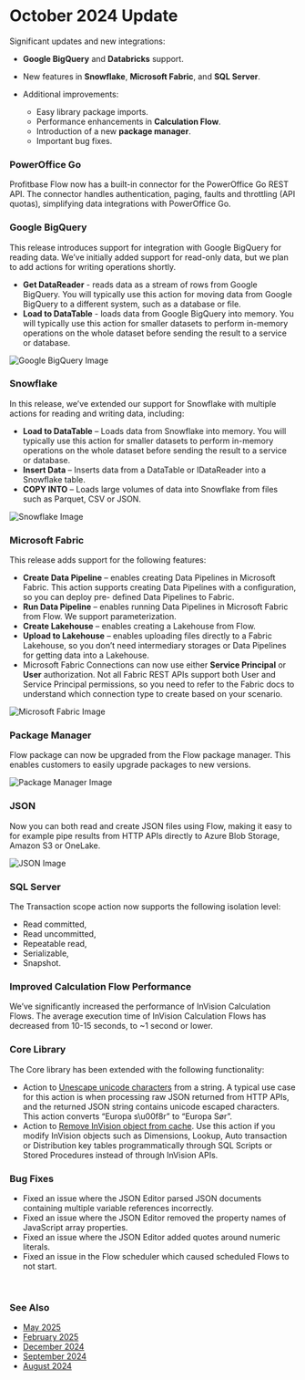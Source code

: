 # October 2024 Update

Significant updates and new integrations:
  - **Google BigQuery** and **Databricks** support.
  - New features in **Snowflake**, **Microsoft Fabric**, and **SQL Server**.

- Additional improvements:
  - Easy library package imports.
  - Performance enhancements in **Calculation Flow**.
  - Introduction of a new **package manager**.
  - Important bug fixes.




### PowerOffice Go
Profitbase Flow now has a built-in connector for the PowerOffice Go REST API. The connector handles authentication, paging, faults and throttling (API quotas), simplifying data integrations with PowerOffice Go.



### Google BigQuery
This release introduces support for integration with Google BigQuery for reading data. We’ve initially added support for read-only data, but we plan to add actions for writing operations shortly.

- **Get DataReader** - reads data as a stream of rows from Google BigQuery. You will typically use this action for moving data from Google BigQuery to a different system, such as a database or file.
- **Load to DataTable** - loads data from Google BigQuery into memory. You will typically use this action for smaller datasets to perform in-memory operations on the whole dataset before sending the result to a service or database.

![Google BigQuery Image](https://profitbasedocs.blob.core.windows.net/flowimages/changeLogOct1.png)



### Snowflake
In this release, we’ve extended our support for Snowflake with multiple actions for reading and writing data, including:

- **Load to DataTable** – Loads data from Snowflake into memory. You will typically use this action for smaller datasets to perform in-memory operations on the whole dataset before sending the result to a service or database.
- **Insert Data** – Inserts data from a DataTable or IDataReader into a Snowflake table.
- **COPY INTO** – Loads large volumes of data into Snowflake from files such as Parquet, CSV or JSON.

![Snowflake Image](https://profitbasedocs.blob.core.windows.net/flowimages/changeLogOct2.png)



### Microsoft Fabric
This release adds support for the following features:

- **Create Data Pipeline** – enables creating Data Pipelines in Microsoft Fabric. This action supports creating Data Pipelines with a configuration, so you can deploy pre- defined Data Pipelines to Fabric.
- **Run Data Pipeline** – enables running Data Pipelines in Microsoft Fabric from Flow. We support parameterization.
- **Create Lakehouse** – enables creating a Lakehouse from Flow.
- **Upload to Lakehouse** – enables uploading files directly to a Fabric Lakehouse, so you don’t need intermediary storages or Data Pipelines for getting data into a Lakehouse.
- Microsoft Fabric Connections can now use either **Service Principal** or **User** authorization. Not all Fabric REST APIs support both User and Service Principal permissions, so you need to refer to the Fabric docs to understand which connection type to create based on your scenario.

![Microsoft Fabric Image](https://profitbasedocs.blob.core.windows.net/flowimages/changeLogOct3.png)



### Package Manager
Flow package can now be upgraded from the Flow package manager. This enables customers to easily upgrade packages to new versions.

![Package Manager Image](https://profitbasedocs.blob.core.windows.net/flowimages/changeLogOct4.png)



### JSON
Now you can both read and create JSON files using Flow, making it easy to for example pipe results from HTTP APIs directly to Azure Blob Storage, Amazon S3 or OneLake.

![JSON Image](https://profitbasedocs.blob.core.windows.net/flowimages/changeLogOct5.png)



### SQL Server
The Transaction scope action now supports the following isolation level:

- Read committed,
- Read uncommitted,
- Repeatable read,
- Serializable,
- Snapshot.



### Improved Calculation Flow Performance
We’ve significantly increased the performance of InVision Calculation Flows. The average execution time of InVision Calculation Flows has decreased from 10-15 seconds, to ~1 second or lower.



### Core Library
The Core library has been extended with the following functionality:

- Action to [Unescape unicode characters](../actions/built-in/unescape-unicode-characters.md) from a string. A typical use case for this action is when processing raw JSON returned from HTTP APIs, and the returned JSON string contains unicode escaped characters. This action converts “Europa s\u00f8r” to “Europa Sør”.
- Action to [Remove InVision object from cache](../actions/built-in/remove-invision-object-from-cache.md). Use this action if you modify InVision objects such as Dimensions, Lookup, Auto transaction or Distribution key tables programmatically through SQL Scripts or Stored Procedures instead of through InVision APIs.



### Bug Fixes
- Fixed an issue where the JSON Editor parsed JSON documents containing multiple variable references incorrectly.
- Fixed an issue where the JSON Editor removed the property names of JavaScript array properties.
- Fixed an issue where the JSON Editor added quotes around numeric literals.
- Fixed an issue in the Flow scheduler which caused scheduled Flows to not start.


<br/>

### See Also

- [May 2025](changelog25_may.md)
- [February 2025](changelog25_february.md)
- [December 2024](changelog24_december.md)
- [September 2024](changelog24_september.md)
- [August 2024](changelog24_august.md)